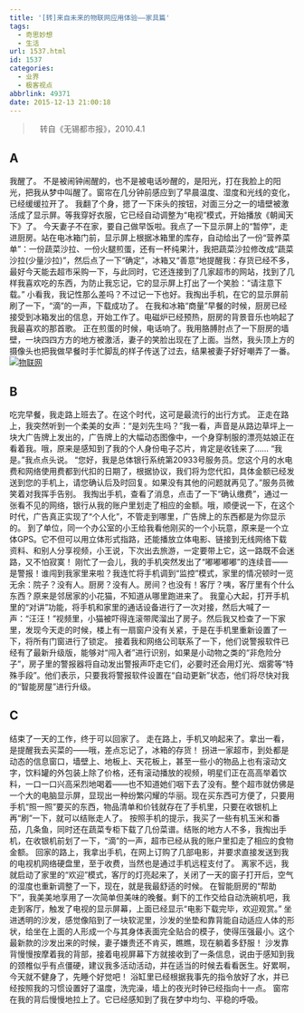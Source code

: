 ```yaml
---
title: '[转]来自未来的物联网应用体验——家具篇'
tags:
  - 奇思妙想
  - 生活
url: 1537.html
id: 1537
categories:
  - 业界
  - 极客视点
abbrlink: 49371
date: 2015-12-13 21:00:18
---
```


> 　转自《无锡都市报》，2010.4.1

A
-

我醒了。 不是被闹钟闹醒的，也不是被电话吵醒的，是阳光，打在我脸上的阳光，把我从梦中叫醒了。窗帘在几分钟前感应到了早晨温度、湿度和光线的变化，已经缓缓拉开了。 我翻了个身，摁了一下床头的按钮，对面三分之一的墙壁被激活成了显示屏。等我穿好衣服，它已经自动调整为“电视”模式，开始播放《朝闻天下》了。 今天妻子不在家，要自己做早饭啦。我点了一下显示屏上的“暂停”，走进厨房。站在电冰箱门前，显示屏上根据冰箱里的库存，自动给出了一份“营养菜单”：一份蔬菜沙拉、一份火腿煎蛋，还有一杯纯果汁，我把蔬菜沙拉修改成“蔬菜沙拉(少量沙拉)”，然后点了一下“确定”，冰箱又“善意”地提醒我：存货已经不多，最好今天能去超市采购一下，与此同时，它还连接到了几家超市的网站，找到了几样我喜欢吃的东西，为防止我忘记，它的显示屏上打出了一个笑脸：“请注意下载。” 小看我，我记性那么差吗？不过记一下也好。我掏出手机，在它的显示屏前刷了一下，“滴”的一声，下载成功了。 在我和冰箱“商量”早餐的时候，厨房已经接受到冰箱发出的信息，开始工作了。电磁炉已经预热，厨房的背景音乐也响起了我最喜欢的那首歌。 正在煎蛋的时候，电话响了。我用胳膊肘点了一下厨房的墙壁，一块四四方方的地方被激活，妻子的笑脸出现在了上面。当然，我头顶上方的摄像头也把我做早餐时手忙脚乱的样子传送了过去，结果被妻子好好嘲弄了一番。 [![物联网](http://wangbaiyuan.cn/wp-content/uploads/2015/12/wangbaiyuan.cn_2015-12-13_21-56-02.jpg)](http://wangbaiyuan.cn/wp-content/uploads/2015/12/wangbaiyuan.cn_2015-12-13_21-56-02.jpg)

B
-

吃完早餐，我走路上班去了。在这个时代，这可是最流行的出行方式。 正走在路上，我突然听到一个柔美的女声：“是刘先生吗？”我一看，声音是从路边草坪上一块大广告牌上发出的，广告牌上的大幅动态图像中，一个身穿制服的漂亮姑娘正在看着我。哦，原来是感知到了我的个人身份电子芯片，肯定是收钱来了…… “我是。”我点点头说。 “您好，我是总体银行系统第20933号服务员。您这个月的水电费和网络使用费都到代扣的日期了，根据协议，我们将为您代扣，具体金额已经发送到您的手机上，请您确认后及时回复。如果没有其他的问题就再见了。”服务员微笑着对我挥手告别。 我掏出手机，查看了消息，点击了一下“确认缴费”，通过一张看不见的网络，银行从我的账户里划走了相应的金额。哦，顺便说一下，在这个时代，广告真正实现了“个人化”，不管走到哪里，广告牌上的东西都是为你显示的。 到了单位，同一个办公室的小王给我看他刚买的一个小玩意，原来是一个立体GPS。它不但可以用立体形式指路，还能播放立体电影、链接到无线网络下载资料、和别人分享视频，小王说，下次出去旅游，一定要带上它，这一路既不会迷路，又不怕寂寞！ 刚忙了一会儿，我的手机突然发出了“嘟嘟嘟嘟”的连续音——是警报！谁闯到我家里来啦？我连忙将手机调到“监控”模式，家里的情况顿时一览无余：院子？没有人。厨房？没有人。房间？也没有！客厅？咦，客厅里有个什么东西？原来是邻居家的小花猫，不知道从哪里跑进来了。 我童心大起，打开手机里的“对讲”功能，将手机和家里的通话设备进行了一次对接，然后大喊了一声：“汪汪！”视频里，小猫被吓得连滚带爬溜出了房子。然后我又检查了一下家里，发现今天走的时候，楼上有一扇窗户没有关紧，于是在手机里重新设置了一下，将所有门窗进行了锁定。 接着我和网络公司联系了一下，他们说警报软件已经有了最新升级版，能够对“闯入者”进行识别，如果是小动物之类的“非危险分子”，房子里的警报器将自动发出警报声吓走它们，必要时还会用灯光、烟雾等“特殊手段”。他们表示，只要我将警报软件设置在“自动更新”状态，他们将尽快对我的“智能房屋”进行升级。

C
-

结束了一天的工作，终于可以回家了。 走在路上，手机又响起来了。拿出一看，是提醒我去买菜的——哦，差点忘记了，冰箱的存货！ 拐进一家超市，到处都是动态的信息窗口，墙壁上、地板上、天花板上，甚至一些小的物品上也有滚动文字，饮料罐的外包装上除了价格，还有滚动播放的视频，明星们正在高高举着饮料，一口一口兴高采烈地喝着——也不知道她们咽下去了没有。整个超市就仿佛是一个大的电脑显示屏，显现出一种纷繁闪耀的华丽。现在买东西可方便了，只要用手机“照一照”要买的东西，物品清单和价钱就存在了手机里，只要在收银机上再“刷”一下，就可以结账走人了。 按照手机的提示，我买了一些有机玉米和番茄，几条鱼，同时还在蔬菜专柜下载了几份菜谱。结账的地方人不多，我掏出手机，在收银机前划了一下，“滴”的一声，超市已经从我的账户里扣走了相应的食物金额。 回家的路上，我拿出手机，在网上订购了几部电影，并要求直接发送到我的电视机网络硬盘里，至于收费，当然也是通过手机远程支付了。 离家不远，我就启动了家里的“欢迎”模式，客厅的灯亮起来了，关闭了一天的窗子打开后，空气的湿度也重新调整了一下，现在，就是我最舒适的时候。 在智能厨房的“帮助下”，我美美地享用了一次简单但美味的晚餐。剩下的工作交给自动洗碗机吧，我走到客厅，触发了电视的显示屏幕，上面已经显示“电影下载完毕，欢迎观赏。” 坐进透明的沙发，感觉像陷到了一块软泥里，沙发的坐垫和靠背能自动适应人体的形状，给坐在上面的人形成一个与其身体表面完全贴合的模子，使得压强最小。这个最新款的沙发出来的时候，妻子嫌贵还不肯买，瞧瞧，现在躺着多舒服！ 沙发靠背慢慢按摩着我的背部，接着电视屏幕下方就接收到了一条信息，说由于感知到我的颈椎似乎有点僵硬，建议我多活动活动，并在适当的时候去看看医生。好累啊，今天就不健身了，先睡个好觉吧！ 浴缸里已经根据我事先的指令放好了水，并已经按照我的习惯设置好了温度，洗完澡，墙上的夜光时钟已经指向十一点。 窗帘在我的背后慢慢地拉上了。它已经感知到了我在梦中均匀、平稳的呼吸。
